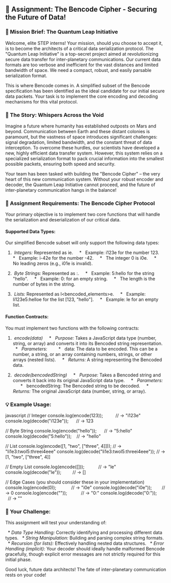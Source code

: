 ## 🚀 Assignment: The Bencode Cipher - Securing the Future of Data!

### 🎯 Mission Brief: The Quantum Leap Initiative

Welcome, elite STEP interns! Your mission, should you choose to accept it, is to become the architects of a critical data serialization protocol. The "Quantum Leap Initiative" is a top-secret project aimed at revolutionizing secure data transfer for inter-planetary communications. Our current data formats are too verbose and inefficient for the vast distances and limited bandwidth of space. We need a compact, robust, and easily parsable serialization format.

This is where Bencode comes in. A simplified subset of the Bencode specification has been identified as the ideal candidate for our initial secure data packets. Your task is to implement the core encoding and decoding mechanisms for this vital protocol.

### 🌌 The Story: Whispers Across the Void

Imagine a future where humanity has established outposts on Mars and beyond. Communication between Earth and these distant colonies is paramount, but the vastness of space introduces significant challenges: signal degradation, limited bandwidth, and the constant threat of data interception. To overcome these hurdles, our scientists have developed a new, highly efficient data transfer system. However, this system relies on a specialized serialization format to pack crucial information into the smallest possible packets, ensuring both speed and security.

Your team has been tasked with building the "Bencode Cipher" – the very heart of this new communication system. Without your robust encoder and decoder, the Quantum Leap Initiative cannot proceed, and the future of inter-planetary communication hangs in the balance!

### 📝 Assignment Requirements: The Bencode Cipher Protocol

Your primary objective is to implement two core functions that will handle the serialization and deserialization of our critical data.

#### Supported Data Types:

Our simplified Bencode subset will only support the following data types:

1.  *Integers:* Represented as i<integer>e.
    *   Example: i123e for the number 123.
    *   Example: i-42e for the number -42.
    *   The integer 0 is i0e.
    *   No leading zeros (e.g., i01e is invalid).

2.  *Byte Strings:* Represented as <length>:<string>.
    *   Example: 5:hello for the string "hello".
    *   Example: 0: for an empty string.
    *   The length is the number of bytes in the string.

3.  *Lists:* Represented as l<bencoded_elements>e.
    *   Example: li123e5:helloe for the list [123, "hello"].
    *   Example: le for an empty list.

#### Function Contracts:

You must implement two functions with the following contracts:

1.  *encode(data)*
    *   *Purpose:* Takes a JavaScript data type (number, string, or array) and converts it into its Bencoded string representation.
    *   *Parameters:*
        *   data: The data to be encoded. This can be a number, a string, or an array containing numbers, strings, or other arrays (nested lists).
    *   *Returns:* A string representing the Bencoded data.

2.  *decode(bencodedString)*
    *   *Purpose:* Takes a Bencoded string and converts it back into its original JavaScript data type.
    *   *Parameters:*
        *   bencodedString: The Bencoded string to be decoded.
    *   *Returns:* The original JavaScript data (number, string, or array).

### 💡 Example Usage:

javascript
// Integer
console.log(encode(123));          // → "i123e"
console.log(decode("i123e"));      // → 123

// Byte String
console.log(encode("hello"));      // → "5:hello"
console.log(decode("5:hello"));    // → "hello"

// List
console.log(encode([1, "two", ["three", 4]])); // → "li1e3:twol5:threei4eee"
console.log(decode("li1e3:twol5:threei4eee")); // → [1, "two", ["three", 4]]

// Empty List
console.log(encode([]));           // → "le"
console.log(decode("le"));         // → []

// Edge Cases (you should consider these in your implementation)
console.log(encode(0));            // → "i0e"
console.log(decode("i0e"));        // → 0
console.log(encode(""));           // → "0:"
console.log(decode("0:"));         // → ""



### 🚀 Your Challenge:

This assignment will test your understanding of:

  * *Data Type Handling:* Correctly identifying and processing different data types.
  * *String Manipulation:* Building and parsing complex string formats.
  * *Recursion (for lists):* Effectively handling nested data structures.
  * *Error Handling (implicit):* Your decoder should ideally handle malformed Bencode gracefully, though explicit error messages are not strictly required for this initial phase.

Good luck, future data architects\! The fate of inter-planetary communication rests on your code\!
